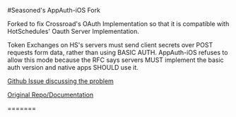 #Seasoned's AppAuth-iOS Fork

Forked to fix Crossroad's OAuth Implementation so that it is compatible with HotSchedules' Oauth Server Implementation.

Token Exchanges on HS's servers must send client secrets over POST requests form data, rather than using BASIC AUTH. AppAuth-iOS refuses to allow this mode because the RFC says servers MUST implement the basic auth version and native apps SHOULD use it.

[Github Issue discussing the problem](https://github.com/openid/AppAuth-iOS/issues/276#issuecomment-410873214)

[Original Repo/Documentation](https://github.com/openid/AppAuth-iOS)

=======

